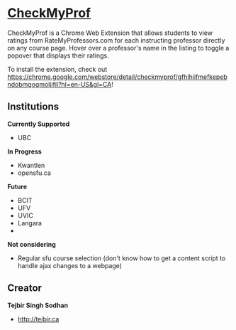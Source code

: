 # [CheckMyProf](https://chrome.google.com/webstore/detail/checkmyprof/gfhlhiifmefkepebndobmgogmoljjfil?hl=en-US&gl=CA)

CheckMyProf is a Chrome Web Extension that allows students to view ratings from RateMyProfessors.com for each instructing professor directly on any course page. Hover over a professor's name in the listing to toggle a popover that displays their ratings.

To install the extension, check out <https://chrome.google.com/webstore/detail/checkmyprof/gfhlhiifmefkepebndobmgogmoljjfil?hl=en-US&gl=CA>! 

## Institutions

**Currently Supported**

- UBC

**In Progress**

- Kwantlen
- opensfu.ca

**Future**

- BCIT
- UFV
- UVIC
- Langara
- 
**Not considering**

- Regular sfu course selection (don't know how to get a content script to handle ajax changes to a webpage)

## Creator

**Tejbir Singh Sodhan**

- <http://tejbir.ca>
